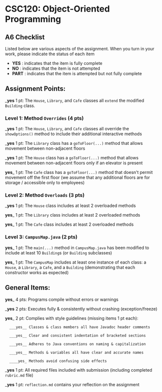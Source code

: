 # CSC120: Object-Oriented Programming
## A6 Checklist

Listed below are various aspects of the assignment.  When you turn in your work, please indicate the status of each item

- **YES** : indicates that the item is fully complete
- **NO** : indicates that the item is not attempted
- **PART** : indicates that the item is attempted but not fully complete


## Assignment Points:

___yes__ 1 pt: The `House`, `Library`, and `Cafe` classes all `extend` the modified `Building` class.

### Level 1: Method `Overrides` (4 pts)

___yes__ 1 pt: The `House`, `Library`, and `Cafe` classes all override the `showOptions()` method to include their additional interactive methods

___yes__ 1 pt: The `Library` class has a `goToFloor(...)` method that allows movement between non-adjacent floors

___yes__ 1 pt: The `House` class has a `goToFloor(...)` method that allows movement between non-adjacent floors only if an elevator is present

__yes___ 1 pt: The `Cafe` class has a `goToFloor(...)` method that doesn't permit movement off the first floor (we assume that any additional floors are for storage / accessible only to employees)

### Level 2: Method `Overloads` (3 pts)

___yes__ 1 pt: The `House` class includes at least 2 overloaded methods

__yes___ 1 pt: The `Library` class includes at least 2 overloaded methods

__yes___ 1 pt: The `Cafe` class includes at least 2 overloaded methods

### Level 3: `CampusMap.java` (2 pts)

__yes___ 1 pt: The `main(...)` method in `CampusMap.java` has been modified to include at least 10 `Building`s (or `Building` subclasses)

__yes___ 1 pt: The `CampusMap` includes at least one instance of each class: a `House`, a `Library`, a `Cafe`, and a `Building` (demonstrating that each constructor works as expected)



## General Items:

__yes___ 4 pts: Programs compile without errors or warnings

___yes__ 2 pts: Executes fully & consistently without crashing (exception/freeze)

__yes___ 2 pt: Complies with style guidelines (missing items 1 pt each):

      ___yes__ Classes & class members all have Javadoc header comments

      ___yes__ Clear and consistent indentation of bracketed sections

      ___yes__ Adheres to Java conventions on naming & capitalization

      ___yes__ Methods & variables all have clear and accurate names

      ____yes_ Methods avoid confusing side effects

___yes__ 1 pt: All required files included with submission (including completed `rubric.md` file)

___yes__ 1 pt: `reflection.md` contains your reflection on the assignment
